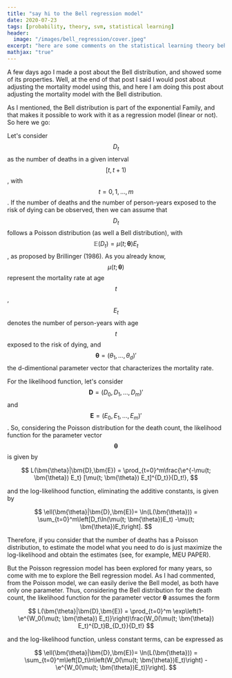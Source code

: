 ```yaml
---
title: "say hi to the Bell regression model"
date: 2020-07-23
tags: [probability, theory, svm, statistical learning]
header:
  image: "/images/bell_regression/cover.jpeg"
excerpt: "here are some comments on the statistical learning theory behind SVM"
mathjax: "true"
---
```


A few days ago I made a post about the Bell distribution, and showed some of its properties. Well, at the end of that post I said I would post about adjusting the mortality model using this, and here I am doing this post about adjusting the mortality model with the Bell distribution.

As I mentioned, the Bell distribution is part of the exponential Family, and that makes it possible to work with it as a regression model (linear or not). So here we go:

Let's consider $$D_t$$ as the number of deaths in a given interval $$[t, t+1)$$, with $$t = 0, 1, \dots, m$$. If the number of deaths and the number of person-years exposed to the risk of dying can be observed, then we can assume that $$D_t$$ follows a Poisson distribution (as well a Bell distribution), with $$\mathbb{E}(D_t) = \mu(t; \bm{\theta})E_t $$, as proposed by Brillinger (1986). As you already know, $$\mu(t; \bm{\theta})$$ represent the mortality rate at age $$t$$, $$E_t$$ denotes the number of person-years with age $$t$$ exposed to the risk of dying, and $$\bm{\theta} = (\theta_1, \dots, \theta_d)
'$$ the d-dimentional parameter vector that characterizes the mortality rate.

For the likelihood function, let's consider $$\bm{D} = (D_0, D_1, \dots, D_m)'$$ and $$\bm{E} = (E_0, E_1, \dots, E_m)'$$. So, considering the Poisson distribution for the death count, the likelihood function for the parameter vector $$\bm{\theta}$$ is given by

$$
L(\bm{\theta}|\bm{D},\bm{E}) = \prod_{t=0}^m\frac{\e^{-\mu(t; \bm{\theta}) E_t} [\mu(t; \bm{\theta}) E_t]^{D_t}}{D_t!},
$$

and the log-likelihood function, eliminating the additive constants, is given by

$$
\ell(\bm{\theta}|\bm{D},\bm{E})=
\ln(L(\bm{\theta})) = \sum_{t=0}^m\left[D_t\ln(\mu(t; \bm{\theta})E_t)
-\mu(t; \bm{\theta})E_t\right].
$$

Therefore, if you consider that the number of deaths has a Poisson distribution, to estimate the model what you need to do is just maximize the log-likelihood and obtain the estimates (see, for example, MEU PAPER).

But the Poisson regression model has been explored for many years, so come with me to explore the Bell regression model. As I had commented, from the Poisson model, we can easily derive the Bell model, as both have only one parameter. Thus, considering the Bell distribution for the death count, the likelihood function for the parameter vector $\bm \theta$ assumes the form

$$
L(\bm{\theta}|\bm{D},\bm{E}) = \prod_{t=0}^m
\exp\left(1-\e^{W_0(\mu(t; \bm{\theta}) E_t)}\right)\frac{W_0(\mu(t; \bm{\theta}) E_t)^{D_t}B_{D_t}}{D_t!}
$$

and the log-likelihood function, unless constant terms, can be expressed as

$$
\ell(\bm{\theta}|\bm{D},\bm{E})=
\ln(L(\bm{\theta})) = \sum_{t=0}^m\left[D_t\ln\left(W_0(\mu(t; \bm{\theta})E_t)\right) -\e^{W_0(\mu(t; \bm{\theta})E_t)}\right].
$$
